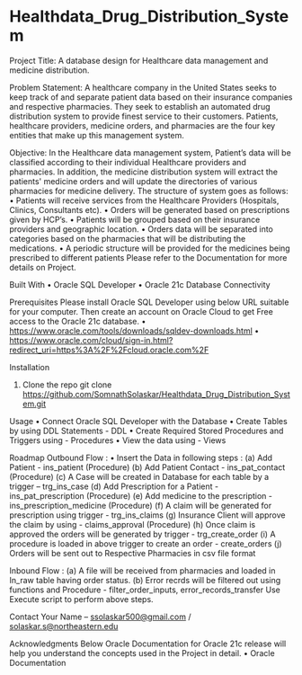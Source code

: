 # Healthdata_Drug_Distribution_System

Project Title: A database design for Healthcare data management and medicine distribution.

Problem Statement: 
A healthcare company in the United States seeks to keep track of and separate patient data based on their insurance companies and respective pharmacies. They seek to establish an automated drug distribution system to provide finest service to their customers. Patients, healthcare providers, medicine orders, and pharmacies are the four key entities that make up this management system.

Objective:
In the Healthcare data management system, Patient’s data will be classified according to their individual Healthcare providers and pharmacies. In addition, the medicine distribution system will extract the patients' medicine orders and will update the directories of various pharmacies for medicine delivery.
The structure of system goes as follows:
•	Patients will receive services from the Healthcare Providers (Hospitals, Clinics, Consultants etc).
•	Orders will be generated based on prescriptions given by HCP’s.
•	Patients will be grouped based on their insurance providers and geographic location.
•	Orders data will be separated into categories based on the pharmacies that will be distributing the medications.
•	A periodic structure will be provided for the medicines being prescribed to different patients
Please refer to the Documentation for more details on Project.

Built With
•	Oracle SQL Developer
•	Oracle 21c Database Connectivity

Prerequisites
Please install Oracle SQL Developer using below URL suitable for your computer.
Then create an account on Oracle Cloud to get Free access to the Oracle 21c database.
•	https://www.oracle.com/tools/downloads/sqldev-downloads.html
•	https://www.oracle.com/cloud/sign-in.html?redirect_uri=https%3A%2F%2Fcloud.oracle.com%2F

Installation
1.	Clone the repo
git clone https://github.com/SomnathSolaskar/Healthdata_Drug_Distribution_System.git

Usage
•	Connect Oracle SQL Developer with the Database
•	Create Tables by using DDL Statements - DDL
•	Create Required Stored Procedures and Triggers using - Procedures
•	View the data using - Views

Roadmap
Outbound Flow :
•	Insert the Data in following steps :
(a)	Add Patient - ins_patient (Procedure)
(b)	Add Patient Contact - ins_pat_contact (Procedure)
(c)	A Case will be created in Database for each table by a trigger – trg_ins_case
(d)	Add Prescription for a Patient - ins_pat_prescription (Procedure)
(e)	Add medicine to the prescription - ins_prescription_medicine (Procedure)
(f)	A claim will be generated for prescription using trigger - trg_ins_claims
(g)	Insurance Client will approve the claim by using - claims_approval (Procedure)
(h)	Once claim is approved the orders will be generated by trigger - trg_create_order
(i)	A procedure is loaded in above trigger to create an order - create_orders
(j)	Orders will be sent out to Respective Pharmacies in csv file format

Inbound Flow :
(a)	A file will be received from pharmacies and loaded in In_raw table having order status.
(b)	Error recrds will be filtered out using functions and Procedure - filter_order_inputs, error_records_transfer
Use Execute script to perform above steps.

Contact
Your Name – ssolaskar500@gmail.com / solaskar.s@northeastern.edu

Acknowledgments
Below Oracle Documentation for Oracle 21c release will help you understand the concepts used in the Project in detail.
•	Oracle Documentation

